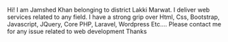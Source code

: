 Hi! I am Jamshed Khan belonging to district Lakki Marwat. I deliver web services related to any field. I have a strong grip over Html, Css,
Bootstrap, Javascript, JQuery, Core PHP, Laravel, Wordpress Etc.... Please contact me for any issue related to web development Thanks
